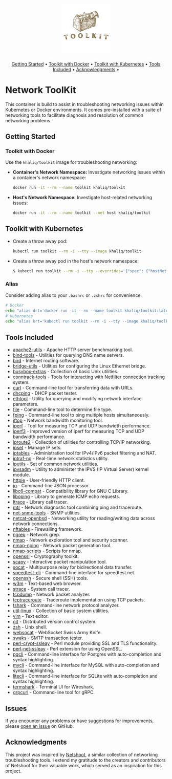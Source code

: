 <h2 align="center">
  <p align="center"><img width=30% src="./.github/img/logo.png"></p>
</h2>

<p align="center">
  <a href="#getting-started">Getting Started</a> •
  <a href="#toolkit-with-docker">Toolkit with Docker</a> •
  <a href="#toolkit-with-kubernetes">Toolkit with Kubernetes</a> •
  <a href="#tools-included">Tools Included</a> •
  <a href="#acknowledgments">Acknowledgments</a> •
</p>


# Network ToolKit
This container is build to assist in troubleshooting networking issues within Kubernetes or Docker environments.
It comes pre-installed with a suite of networking tools to facilitate diagnosis and resolution of common networking problems.

## Getting Started

### Toolkit with Docker

Use the `khaliq/toolkit` image for troubleshooting networking:

* **Container's Network Namespace:** Investigate networking issues within a container's network namespace:

    ```bash
    docker run -it --rm --name toolkit khaliq/toolkit
    ```

* **Host's Network Namespace:** Investigate host-related networking issues:

    ```bash
    docker run -it --rm --name toolkit --net host khaliq/toolkit
    ```

## Toolkit with Kubernetes

* Create a throw away pod:

    ```bash
    kubectl run toolkit --rm -i --tty --image khaliq/toolkit
    ```

* Create a throw away pod in the host's network namespace:

    ```bash
    $ kubectl run toolkit --rm -i --tty --overrides='{"spec": {"hostNetwork": true}}' --image khaliq/toolkit
    ```
    

### Alias
Consider adding alias to your `.bashrc` or `.zshrc` for convenience.
  ```bash
  # Docker
  echo "alias drt='docker run -it --rm --name toolkit khaliq/toolkit:latest'" >> $HOME/.zshrc
  # Kubernetes
  echo "alias krt='kubectl run toolkit --rm -i --tty --image khaliq/toolkit:latest'" >> $HOME/.zshrc
  ``` 

## Tools Included
- [apache2-utils](https://httpd.apache.org/docs/2.4/programs/ab.html) - Apache HTTP server benchmarking tool.
- [bind-tools](https://www.isc.org/bind/) - Utilities for querying DNS name servers.
- [bird](https://bird.network.cz/) - Internet routing software.
- [bridge-utils](https://wiki.linuxfoundation.org/networking/bridge) - Utilities for configuring the Linux Ethernet bridge.
- [busybox-extras](https://www.busybox.net/) - Collection of basic Unix utilities.
- [conntrack-tools](https://netfilter.org/projects/conntrack-tools/index.html) - Tools for interacting with Netfilter connection tracking system.
- [curl](https://curl.se/) - Command-line tool for transferring data with URLs.
- [dhcping](https://github.com/ndilieto/dhcping) - DHCP packet tester.
- [ethtool](https://mirrors.edge.kernel.org/pub/software/network/ethtool/) - Utility for querying and modifying network interface parameters.
- [file](https://www.darwinsys.com/file/) - Command-line tool to determine file type.
- [fping](https://fping.org/) - Command-line tool to ping multiple hosts simultaneously.
- [iftop](https://www.ex-parrot.com/~pdw/iftop/) - Network bandwidth monitoring tool.
- [iperf](https://iperf.fr/) - Tool for measuring TCP and UDP bandwidth performance.
- [iperf3](https://software.es.net/iperf/) - Improved version of iperf for measuring TCP and UDP bandwidth performance.
- [iproute2](https://wiki.linuxfoundation.org/networking/iproute2) - Collection of utilities for controlling TCP/IP networking.
- [ipset](https://ipset.netfilter.org/) - Manage IP sets.
- [iptables](https://netfilter.org/) - Administration tool for IPv4/IPv6 packet filtering and NAT.
- [iptraf-ng](https://wiki.linuxfoundation.org/networking/iptraf-ng) - Real-time network statistics utility.
- [iputils](https://wiki.linuxfoundation.org/networking/iputils) - Set of common network utilities.
- [ipvsadm](https://wiki.linuxvirtualserver.org/) - Utility to administer the IPVS (IP Virtual Server) kernel module.
- [httpie](https://httpie.io/) - User-friendly HTTP client.
- [jq](https://stedolan.github.io/jq/) - Command-line JSON processor.
- [libc6-compat](https://www.gnu.org/software/libc/) - Compatibility library for GNU C Library.
- [liboping](https://noping.cc/) - Library to generate ICMP echo requests.
- [ltrace](https://ltrace.org/) - Library call tracer.
- [mtr](https://www.bitwizard.nl/mtr/) - Network diagnostic tool combining ping and traceroute.
- [net-snmp-tools](https://www.net-snmp.org/) - SNMP utilities.
- [netcat-openbsd](http://man.openbsd.org/nc) - Networking utility for reading/writing data across network connections.
- [nftables](https://wiki.nftables.org/) - Firewalling framework.
- [ngrep](https://github.com/jpr5/ngrep) - Network grep.
- [nmap](https://nmap.org/) - Network exploration tool and security scanner.
- [nmap-nping](https://nmap.org/) - Network packet generation tool.
- [nmap-scripts](https://nmap.org/) - Scripts for nmap.
- [openssl](https://www.openssl.org/) - Cryptography toolkit.
- [scapy](https://scapy.net/) - Interactive packet manipulation tool.
- [socat](http://www.dest-unreach.org/socat/) - Multipurpose relay for bidirectional data transfer.
- [speedtest-cli](https://github.com/sivel/speedtest-cli) - Command-line interface for speedtest.net.
- [openssh](https://www.openssh.com/) - Secure shell (SSH) tools.
- [w3m](http://w3m.sourceforge.net/) - Text-based web browser.
- [strace](https://strace.io/) - System call tracer.
- [tcpdump](https://www.tcpdump.org/) - Network packet analyzer.
- [tcptraceroute](https://github.com/mct/tcptraceroute) - Traceroute implementation using TCP packets.
- [tshark](https://www.wireshark.org/docs/man-pages/tshark.html) - Command-line network protocol analyzer.
- [util-linux](https://github.com/karelzak/util-linux) - Collection of basic system utilities.
- [vim](https://www.vim.org/) - Text editor.
- [git](https://git-scm.com/) - Distributed version control system.
- [zsh](https://www.zsh.org/) - Unix shell.
- [websocat](https://github.com/vi/websocat) - WebSocket Swiss Army Knife.
- [swaks](https://www.jetmore.org/john/code/swaks/) - SMTP transaction tester.
- [perl-crypt-ssleay](https://metacpan.org/release/Crypt-SSLeay) - Perl module providing SSL and TLS functionality.
- [perl-net-ssleay](https://metacpan.org/release/Net-SSLeay) - Perl extension for using OpenSSL.
- [pgcli](https://www.pgcli.com/) - Command-line interface for Postgres with auto-completion and syntax highlighting.
- [mycli](https://www.mycli.net/) - Command-line interface for MySQL with auto-completion and syntax highlighting.
- [litecli](https://litecli.com/) - Command-line interface for SQLite with auto-completion and syntax highlighting.
- [termshark](https://termshark.io/) - Terminal UI for Wireshark.
- [grpcurl](https://github.com/fullstorydev/grpcurl) - Command-line tool for gRPC.


## Issues
If you encounter any problems or have suggestions for improvements, please [open an issue](https://github.com/kha7iq/toolkit/issues) on GitHub.

## Acknowledgments
This project was inspired by [Netshoot](https://github.com/nicolaka/netshoot), a similar collection of networking troubleshooting tools.
I extend my gratitude to the creators and contributors of Netshoot for their valuable work, which served as an inspiration for this project.
